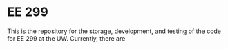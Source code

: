 # EE 299
This is the repository for the storage, development, and testing of the code for EE 299 at the UW.
Currently, there are
